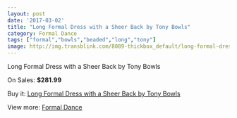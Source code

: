 ```yaml
---
layout: post
date: '2017-03-02'
title: "Long Formal Dress with a Sheer Back by Tony Bowls"
category: Formal Dance
tags: ["formal","bowls","beaded","long","tony"]
image: http://img.transblink.com/8089-thickbox_default/long-formal-dress-with-a-sheer-back-by-tony-bowls.jpg
---
```

Long Formal Dress with a Sheer Back by Tony Bowls

On Sales: **$281.99**
<a href="https://www.transblink.com/en/formal-dance/2635-long-formal-dress-with-a-sheer-back-by-tony-bowls.html"><amp-img layout="responsive" width="600" height="600" src="//img.transblink.com/8089-thickbox_default/long-formal-dress-with-a-sheer-back-by-tony-bowls.jpg" alt="Long Formal Dress with a Sheer Back by Tony Bowls 0" /></a>
<a href="https://www.transblink.com/en/formal-dance/2635-long-formal-dress-with-a-sheer-back-by-tony-bowls.html"><amp-img layout="responsive" width="600" height="600" src="//img.transblink.com/8090-thickbox_default/long-formal-dress-with-a-sheer-back-by-tony-bowls.jpg" alt="Long Formal Dress with a Sheer Back by Tony Bowls 1" /></a>

Buy it: [Long Formal Dress with a Sheer Back by Tony Bowls](https://www.transblink.com/en/formal-dance/2635-long-formal-dress-with-a-sheer-back-by-tony-bowls.html "Long Formal Dress with a Sheer Back by Tony Bowls")

View more: [Formal Dance](https://www.transblink.com/en/6-formal-dance "Formal Dance")
